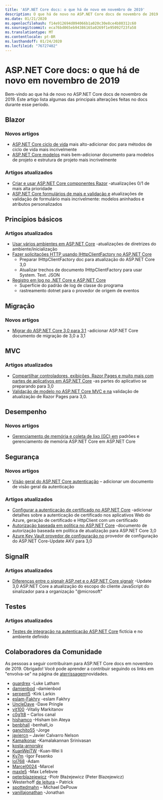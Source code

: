 ```yaml
---
title: 'ASP.NET Core docs: o que há de novo em novembro de 2019'
description: O que há de novo no ASP.NET Core docs de novembro de 2019.
ms.date: 01/21/2020
ms.openlocfilehash: f14e912694d094066b1a020c30e8ce4b80312c60
ms.sourcegitcommit: eca76bd065eb94386165a0269f1e95092f23fa58
ms.translationtype: MT
ms.contentlocale: pt-BR
ms.lasthandoff: 01/24/2020
ms.locfileid: "76727402"
---
```

# <a name="aspnet-core-docs-whats-new-for-november-2019"></a>ASP.NET Core docs: o que há de novo em novembro de 2019

Bem-vindo ao que há de novo no ASP.NET Core docs de novembro de 2019. Este artigo lista algumas das principais alterações feitas no docs durante esse período.

## <a name="blazor"></a>Blazor

### <a name="new-articles"></a>Novos artigos

- [ASP.NET Core ciclo de vida](../blazor/lifecycle.md) mais alto-adicionar doc para métodos de ciclo de vida mais incrivelmente
- [ASP.NET Core modelos](../blazor/templates.md) mais bem-adicionar documento para modelos de projeto e estrutura de projeto mais incrivelmente

### <a name="updated-articles"></a>Artigos atualizados

- [Criar e usar ASP.NET Core componentes Razor](../blazor/components.md) -atualizações 0/1 de mais alta prioridade
- [ASP.NET Core formulários de mais e validação e](../blazor/forms-validation.md) atualizações de validação de formulário mais incrivelmente: modelos aninhados e atributos personalizados

## <a name="fundamentals"></a>Princípios básicos

### <a name="updated-articles"></a>Artigos atualizados

- [Usar vários ambientes em ASP.NET Core](../fundamentals/environments.md) -atualizações de diretrizes do ambiente/inicialização
- [Fazer solicitações HTTP usando IHttpClientFactory no ASP.NET Core](../fundamentals/http-requests.md)
  - Preparar IHttpClientFactory doc para atualização do ASP.NET Core 3,0
  - Atualizar trechos de documento IHttpClientFactory para usar System. Text. JSON
- [Registro em log no .NET Core e ASP.NET Core](../fundamentals/logging/index.md)
  - Superfície do padrão de log de classe do programa
  - rastreamento dotnet para o provedor de origem de eventos

## <a name="migration"></a>Migração

### <a name="new-articles"></a>Novos artigos

- [Migrar do ASP.NET Core 3,0 para 3,1](../migration/30-to-31.md) -adicionar ASP.NET Core documento de migração de 3,0 a 3,1

## <a name="mvc"></a>MVC

### <a name="updated-articles"></a>Artigos atualizados

- [Compartilhar controladores, exibições, Razor Pages e muito mais com partes de aplicativos em ASP.NET Core](../mvc/advanced/app-parts.md) -as partes do aplicativo se preparando para 3,0
- [Validação de modelo no ASP.NET Core MVC e na](../mvc/models/validation.md) validação de atualização de Razor Pages para 3,0.

## <a name="performance"></a>Desempenho

### <a name="new-articles"></a>Novos artigos

- [Gerenciamento de memória e coleta de lixo (GC) em](../performance/memory.md) padrões e gerenciamento de memória ASP.NET Core em ASP.NET Core

## <a name="security"></a>Segurança

### <a name="new-articles"></a>Novos artigos

- [Visão geral do ASP.NET Core autenticação](../security/authentication/index.md) – adicionar um documento de visão geral da autenticação

### <a name="updated-articles"></a>Artigos atualizados

- [Configurar a autenticação de certificado no ASP.NET Core](../security/authentication/certauth.md) -adicionar detalhes sobre a autenticação de certificado nos aplicativos Web do Azure, geração de certificado e HttpClient com um certificado
- [Autorização baseada em política no ASP.NET Core](../security/authorization/policies.md) -documento de autorização baseada em política de atualização para ASP.NET Core 3,0
- [Azure Key Vault provedor de configuração no](../security/key-vault-configuration.md) provedor de configuração do ASP.NET Core-Update AKV para 3,0

## <a name="signalr"></a>SignalR

### <a name="updated-articles"></a>Artigos atualizados

- [Diferenças entre o signalr ASP.net e o ASP.NET Core signalr](../signalr/version-differences.md) -Update 3,0 ASP.NET Core a atualização do escopo do cliente JavaScript do sinalizador para a organização "@microsoft"

## <a name="testing"></a>Testes

### <a name="updated-articles"></a>Artigos atualizados

- [Testes de integração na autenticação ASP.NET Core](../test/integration-tests.md) fictícia e no ambiente definido

## <a name="community-contributors"></a>Colaboradores da Comunidade

As pessoas a seguir contribuíram para ASP.NET Core docs em novembro de 2019. Obrigado! Você pode aprender a contribuir seguindo os links em "envolva-se" na página de [aterrissagem](index.yml)novidades.

- [guardrex](https://github.com/guardrex) -Luke Latham
- [damienbod](https://github.com/damienbod) -damienbod
- [serpent5](https://github.com/serpent5) -Kirk Larkin
- [eslam-Fakhry](https://github.com/eslam-fakhry) -eslam Fakhry
- [UncleDave](https://github.com/UncleDave) -Dave Pringle
- [vit100](https://github.com/vit100) -Vitaliy Markitanov
- [c0g1t8](https://github.com/c0g1t8) – Carlos canal
- [hishamco](https://github.com/hishamco) -Hisham bin Ateya
- [benbhall](https://github.com/benbhall) -benhall_io
- [ganchito55](https://github.com/ganchito55) -Jorge
- [javiercn](https://github.com/javiercn) – Javier Calvarro Nelson
- [Kamalkonar](https://github.com/Kamalkonar) -Kamalakannan Srinivasan
- [kosta-arnorsky](https://github.com/kosta-arnorsky) 
- [KuanWeiTW](https://github.com/KuanWeiTW) -Kuan-Wei li
- [Ky7m](https://github.com/Ky7m) -Igor Fesenko
- [lol768](https://github.com/lol768) -Adam
- [Marcel0024](https://github.com/Marcel0024) -Marcel
- [maxle5](https://github.com/maxle5) -Max Lefebvre
- [peterblazejewicz](https://github.com/peterblazejewicz) -Piotr Błażejewicz (Peter Blazejewicz)
- Westerhoff [de leitura](https://github.com/poke) – Patrick
- [spottedmahn](https://github.com/spottedmahn) – Michael DePouw
- [vanillajonathan](https://github.com/vanillajonathan) -Jonathan
